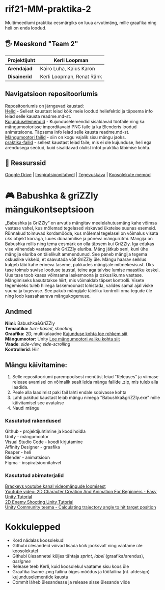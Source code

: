 # rif21-MM-praktika-2

Multimeediumi praktika eesmärgiks on luua arvutimäng, mille graafika ning heli on enda loodud.

## :raised_hand_with_fingers_splayed:	 Meeskond "Team 2"

| **Projektijuht** | Kerli Loopman             |
|------------------|---------------------------|
| **Arendajad**    | Kairo Luha, Kaius Karon   |
| **Disainerid**   | Kerli Loopman, Renat Ränk |


## Navigatsioon repositooriumis

Repositooriumis on järngevad kaustad:  
[Helid](https://github.com/tluhk/rif21-MM-praktika-2/tree/master/Helid) - Sellest kaustast leiad kõik meie loodud heliefektid ja täpsema info leiad selle kausta readme.md-st.   
[Kujunduselemendid](https://github.com/tluhk/rif21-MM-praktika-2/tree/master/Kujunduselemendid) - Kujunduselemendid sisaldavad tööfaile ning ka mängumootorisse imporditavaid PNG faile ja ka Blenderis loodud animatsioone. Täpsema info leiad selle kausta readme.md-st.   
[Mängumootori failid](https://github.com/tluhk/rif21-MM-praktika-2/tree/master/griZZly) - siin on kogu vajalik sisu mängu jaoks.  
[praktika-failid](https://github.com/tluhk/rif21-MM-praktika-2/tree/master/praktika-failid) - sellest kaustast leiad faile, mis ei ole kujunduse, heli ega arendusega seotud, kuid sisaldavad olulist infot praktika läbimise kohta.  

## :bookmark_tabs: Ressurssid

[Google Drive](https://drive.google.com/drive/folders/12y-jqBrefYDzp4aK-Ckxdw56SnxjDHFl?usp=share_link) | [Inspiratsioonitahvel](https://github.com/tluhk/rif21-MM-praktika-2/blob/master/praktika-failid/Moodboard%20(1).pdf) | [Tegevuskava](https://github.com/orgs/tluhk/projects/16/views/3) | [Koosolekute memod](https://github.com/tluhk/rif21-MM-praktika-2/blob/master/praktika-failid/koosolekud.md)

# :video_game: Babushka & griZZly mängukontseptsioon

„Babushka ja GriZZly“ on arvutis mängitav meelelahutusmäng kahe võimsa vastase vahel, kus mõlemad tegelased viskavad üksteise suunas esemeid. Rünnakud toimuvad kordamööda, kus
mõlemal tegelasel on võimalus visata üks objekt korraga, luues dünaamilise ja põneva mängurütmi.
Mängija on Babushka rollis ning tema eesmärk on olla täpsem kui GriZZly. Iga edukas vise vähendab vastase ehk GriZZly eluriba. Mäng jätkub seni, kuni ühe mängija eluriba on täielikult
ammendunud. See paneb mängija tegema oskuslike viskeid, et saavutada võit GriZZly üle.
Mängu haarav seiklus kulgeb läbi kahe erineva taseme, pakkudes mängijale mitmekesisust. Üks tase toimub suvise looduse taustal, teine aga talvise lumise maastiku keskel. Uus tase toob kaasa
võimsama laskemoona ja oskuslikuma vastase.
Mängimiseks kasutatakse hiirt, mis võimaldab täpset kontrolli. Visete tegemiseks tuleb hiirega laskemoonast lohistada, valides samal ajal viske suuna ja tugevuse. See pakub mängijale
täieliku kontrolli oma tegude üle ning loob kaasahaarava mängukogemuse.

## Andmed

**Nimi:** Babushka&GriZZly  
**Temaatika:** *turn-based*, *shooting*  
**Graafika:** 2D, multikalaadne [Kujunduse kohta loe rohkem siit](https://github.com/tluhk/rif21-MM-praktika-2/blob/master/Kujunduselemendid/readme.md)  
**Mängumootor:** Unity [Loe mängumootori valiku kohta siit](https://github.com/tluhk/rif21-MM-praktika-2/blob/master/praktika-failid/mangumootori-aruanne.md)    
**Vaade**: *side-view, side-scrolling*  
**Kontrollerid**: Hiir

## Mängu käivitamine:
1. Selle repositooriumi parempoolsest menüüst leiad "Releases" ja viimase release avamisel on võimalik sealt leida mängu failide .zip, mis tuleb alla laadida.
2. Peale alla laadimist paki fail lahti endale sobivasse kohta
3. Lahti pakitud kaustast leiab mängu nimega "Babushka&griZZly.exe" mille käivitamisel see avatakse
4. Naudi mängu

### Kasutatud rakendused
Github - projektijuhtimine ja koodihoidla  
Unity - mängumootor  
Visual Studio Code - koodi kirjutamine  
Affinity Designer - graafika  
Reaper - heli  
Blender - animatsioon  
Figma - inspiratsioonitahvel  


### Kasutatud abimaterjalid

[Brackeys youtube kanal videomängude loomisest](https://www.youtube.com/@Brackeys/videos)  
[Youtube video: 2D Character Creation And Animation For Beginners - Easy Unity Tutorial](http://www.youtube.com/watch?feature=player_embedded&v=LCNt9w12fQA)  
[2D Enemy Shooting Unity Tutorial](https://www.youtube.com/watch?v=--u20SaCCow)  
[Unity Community teema - Calculating trajectory angle to hit target position](https://forum.unity.com/threads/calculating-trajectory-angle-to-hit-target-position-angle-always-90.373197/)

# Kokkulepped

- Kord nädalas koosolekud
- Githubi ülesandeid võivad lisada kõik jooksvalt ning vaatame üle koosolekutel
- Githubi ülesannetel küljes tähtaja *sprint*, *label* (graafika/arendus), *assignee*
- Release teeb Kerli, kuid koosolekul vaatame sisu koos üle
- Graafika lisame .png failina õiges mõõdus ja tööfailina (nt. afdesign) [kujunduselementide kausta](https://github.com/tluhk/rif21-MM-praktika-2/tree/master/Kujunduselemendid) 
- Commit läheb ülesandesse ja release sisse ülesande viide


